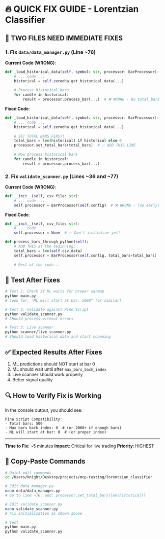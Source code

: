 # 🔥 QUICK FIX GUIDE - Lorentzian Classifier

## 🚨 TWO FILES NEED IMMEDIATE FIXES

### 1. Fix `data/data_manager.py` (Line ~76)

**Current Code (WRONG)**:
```python
def _load_historical_data(self, symbol: str, processor: BarProcessor):
    # ... code ...
    historical = self.zerodha.get_historical_data(...)
    
    # Process historical bars
    for candle in historical:
        result = processor.process_bar(...)  # ❌ WRONG - No total_bars set!
```

**Fixed Code**:
```python
def _load_historical_data(self, symbol: str, processor: BarProcessor):
    # ... code ...
    historical = self.zerodha.get_historical_data(...)
    
    # SET TOTAL BARS FIRST!
    total_bars = len(historical) if historical else 0
    processor.set_total_bars(total_bars)  # ✅ ADD THIS LINE
    
    # Now process historical bars
    for candle in historical:
        result = processor.process_bar(...)
```

### 2. Fix `validate_scanner.py` (Lines ~36 and ~77)

**Current Code (WRONG)**:
```python
def __init__(self, csv_file: str):
    # ... code ...
    self.processor = BarProcessor(self.config)  # ❌ WRONG - Too early!
```

**Fixed Code**:
```python
def __init__(self, csv_file: str):
    # ... code ...
    self.processor = None  # ✅ Don't initialize yet!

def process_bars_through_python(self):
    # ADD THIS at the beginning:
    total_bars = len(self.csv_data)
    self.processor = BarProcessor(self.config, total_bars=total_bars)  # ✅ Initialize with total_bars
    
    # Rest of the code...
```

## 🎯 Test After Fixes

```bash
# Test 1: Check if ML waits for proper warmup
python main.py
# Look for: "ML will start at bar: 2000" (or similar)

# Test 2: Validate against Pine Script
python validate_scanner.py
# Should process without errors

# Test 3: Live scanner
python scanner/live_scanner.py
# Should load historical data and start scanning
```

## ✅ Expected Results After Fixes

1. ML predictions should NOT start at bar 0
2. ML should wait until after `max_bars_back_index`
3. Live scanner should work properly
4. Better signal quality

## 🔍 How to Verify Fix is Working

In the console output, you should see:
```
Pine Script Compatibility:
- Total bars: 500
- Max bars back index: 0  # (or 2000+ if enough bars)
- ML will start at bar: 0  # (or proper index)
```

---

**Time to Fix**: ~5 minutes
**Impact**: Critical for live trading
**Priority**: HIGHEST

## 📝 Copy-Paste Commands

```bash
# Quick edit commands
cd /Users/knight/Desktop/projects/mcp-testing/lorentzian_classifier

# Edit data_manager.py
nano data/data_manager.py
# Go to line ~76, add: processor.set_total_bars(len(historical))

# Edit validate_scanner.py  
nano validate_scanner.py
# Fix initialization as shown above

# Test
python main.py
python validate_scanner.py
```